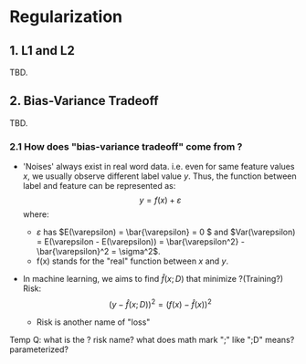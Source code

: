 # Regularization

## 1. L1 and L2

TBD.

## 2. Bias-Variance Tradeoff

TBD.

### 2.1 How does "bias-variance tradeoff" come from ?

- 'Noises' always exist in real word data. i.e. even for same feature values $x$, we usually observe different label value $y$. Thus, the function between label and feature can be represented as:
$$y=f(x)+\varepsilon$$
where: 
  - $\varepsilon$ has $E(\varepsilon) = \bar{\varepsilon} = 0 $ and $Var(\varepsilon) = E(\varepsilon - E(\varepsilon)) = \bar{\varepsilon^2} - \bar{\varepsilon}^2 = \sigma^2$.
  - f(x) stands for the "real" function between $x$ and $y$.

- In machine learning, we aims to find $\hat{f}(x;D)$ that minimize ?(Training?) Risk:
$$(y-\hat{f}(x;D))^2 = (f(x) - \hat{f}(x))^2$$
  - Risk is another name of "loss"


Temp Q:
what is the ? risk name?
what does math mark ";" like ";D" means? parameterized?

